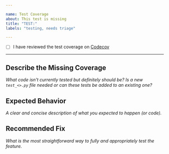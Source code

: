 ```yaml
---

name: Test Coverage
about: This test is missing
title: "TEST:"
labels: "testing, needs triage"

---
```


- [ ] I have reviewed the test coverage on [Codecov](https://codecov.io/gh/we3lab/industrial-electricity-tariffs)

---

## Describe the Missing Coverage
*What code isn't currently tested but definitely should be? Is a new `test_<>.py` file needed or can these tests be added to an existing one?*

## Expected Behavior
*A clear and concise description of what you expected to happen (or code).*

## Recommended Fix
*What is the most straightforward way to fully and appropriately test the feature.*